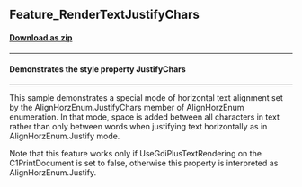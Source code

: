 ## Feature_RenderTextJustifyChars
#### [Download as zip](https://grapecity.github.io/DownGit/#/home?url=https://github.com/GrapeCity/ComponentOne-WinForms-Samples/tree/master/Next\PrintDocument\CS\Feature_RenderTextJustifyChars)
____
#### Demonstrates the style property JustifyChars
____
This sample demonstrates a special mode of horizontal text alignment set by the AlignHorzEnum.JustifyChars member of AlignHorzEnum enumeration.
In that mode, space is added between all characters in text rather than only between words when justifying text horizontally as in AlignHorzEnum.Justify mode.

Note that this feature works only if UseGdiPlusTextRendering on the C1PrintDocument is set to false, otherwise this property is interpreted as AlignHorzEnum.Justify.

